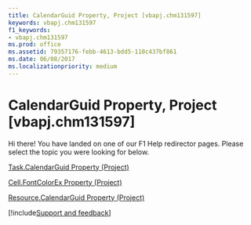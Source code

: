 ```yaml
---
title: CalendarGuid Property, Project [vbapj.chm131597]
keywords: vbapj.chm131597
f1_keywords:
- vbapj.chm131597
ms.prod: office
ms.assetid: 79357176-febb-4613-bdd5-110c437bf861
ms.date: 06/08/2017
ms.localizationpriority: medium
---
```



# CalendarGuid Property, Project [vbapj.chm131597]

Hi there! You have landed on one of our F1 Help redirector pages. Please select the topic you were looking for below.

[Task.CalendarGuid Property (Project)](https://msdn.microsoft.com/library/7420d159-e579-1989-b266-65323e3a9f3a%28Office.15%29.aspx)

[Cell.FontColorEx Property (Project)](https://msdn.microsoft.com/library/3b9761b3-f1e8-9547-7f2f-8065f6646edc%28Office.15%29.aspx)

[Resource.CalendarGuid Property (Project)](https://msdn.microsoft.com/library/1414fbad-fa79-f7ff-ce63-833fb179de6d%28Office.15%29.aspx)

[!include[Support and feedback](~/includes/feedback-boilerplate.md)]